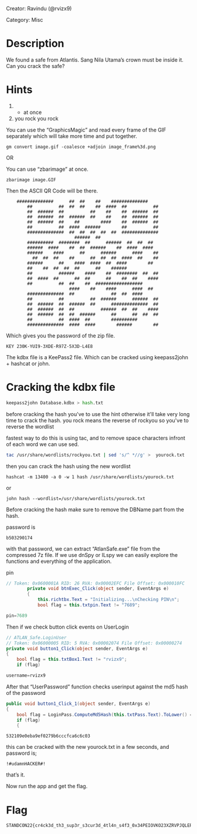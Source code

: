 
Creator: Ravindu (@rvizx9)

Category: Misc

# Description

We found a safe from Atlantis. Sang Nila Utama’s crown must be inside it. Can you crack the safe?

# Hints

1. * at once
2. you rock you rock

You can use the “GraphicsMagic” and read every frame of the GIF separately which will take more time and put together.

```
gm convert image.gif -coalesce +adjoin image_frame%3d.png
```

OR

You can use “zbarimage” at once.

```
zbarimage image.GIF
```

Then the ASCII QR Code will be there. 

```
	##############      ##  ##    ##    ##############
        ##          ##  ##  ##    ##  ####  ##          ##
        ##  ######  ##          ##    ##    ##  ######  ##
        ##  ######  ##  ######  ##    ##    ##  ######  ##
        ##  ######  ##    ##        ####    ##  ######  ##
        ##          ##  ####  ######        ##          ##
        ##############  ##  ##  ##  ##  ##  ##############
                          ######  ##
        ##########  ########  ##      ######  ##  ##  ##
        ######  ####    ##  ##  ######    ##  ####  ####
        ######    ####      ##      ######      ####    ##
          ##  ##  ##    ##      ##  ##  ##  ####  ##    ##
        ######      ##    ####  ####  ##  ####        ##
        ##    ##  ##  ##  ##      ##    ######
        ##          ######    ####    ##  ########  ##  ##
        ##  ####  ##      ##  ##      ##    ##  ##    ####
        ##          ##  ##    ##  ##################
                        ####    ##    ####      ####  ##
        ##############  ##              ##  ##  ####
        ##          ##          ##  ######      ######  ##
        ##  ######  ##  ######  ##      ##############  ##
        ##  ######  ##  ##          ######  ##  ##    ####
        ##  ######  ##  ##  ######      ##      ##  ##  ##
        ##          ##  ####  ##        ##########
        ##############  ####  ####        ######        ##
```

Which gives you the password of the zip file.

```
KEY 230K-YUI9-3XDE-R97Z-5X3D-L4E8
```

The kdbx file is a KeePass2 file. Which can be cracked using keepass2john + hashcat or john.

# Cracking the kdbx file

```python
keepass2john Database.kdbx > hash.txt

```

before cracking the hash you've to use the hint otherwise it'll take very long time to crack the hash.
you rock means the reverse of rockyou so you've to reverse the wordlist

fastest way to do this is using tac, and to remove space characters infront of each word we can use sed.

```bash
tac /usr/share/wordlists/rockyou.txt | sed 's/^ *//g' >  yourock.txt
```

then you can crack the hash using the new wordlist

```
hashcat -m 13400 -a 0 -w 1 hash /usr/share/wordlists/yourock.txt
```

or

```
john hash --wordlist=/usr/share/wordlists/yourock.txt
```

Before cracking the hash make sure to remove the DBName part from the hash.

password is 

```
b503290174
```

with that password, we can extract “AtlanSafe.exe” file from the compressed 7z file.
If we use dnSpy or ILspy  we can easily explore the functions and everything of the application.

pin

```csharp
// Token: 0x0600001A RID: 26 RVA: 0x00002EFC File Offset: 0x000010FC
		private void btnExec_Click(object sender, EventArgs e)
		{
			this.richtbx.Text = "Initializing...\nChecking PIN\n";
			bool flag = this.txtpin.Text != "7689";
```

```csharp
pin=7689
```

Then if we check button click events on UserLogin

```csharp
// ATLAN_Safe.LoginUser
// Token: 0x06000005 RID: 5 RVA: 0x00002074 File Offset: 0x00000274
private void button1_Click(object sender, EventArgs e)
{
	bool flag = this.txtBox1.Text != "rvizx9";
	if (flag)
```

```csharp
username=rvizx9
```

After that “UserPassword” function checks userinput against the md5 hash of the password

```csharp
public void button1_Click_1(object sender, EventArgs e)
{
	bool flag = LoginPass.ComputeMd5Hash(this.txtPass.Text).ToLower() == "532109e0eba9ef0279b6cccfca6c6c03";
	if (flag)
	{
```

```
532109e0eba9ef0279b6cccfca6c6c03
```

this can be cracked with the new yourock.txt in a few seconds, and password is;

```
!#udamnHACKER#!
```

that’s it.

Now run the app and get the flag.

# Flag

```
STANDCON22{cr4ck3d_th3_sup3r_s3cur3d_4tl4n_s4f3_0x34PEIOVKO23XZRVPJQLER}
```
